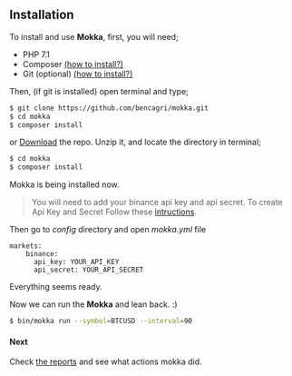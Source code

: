 Installation
------------
To install and use **Mokka**, first, you will need;

* PHP 7.1
* Composer [(how to install?)](https://getcomposer.org/doc/00-intro.md#installation-linux-unix-osx)
* Git (optional) [(how to install?)](https://git-scm.com/book/en/v2/Getting-Started-Installing-Git)

Then, (if git is installed) open terminal and type;
```bash
$ git clone https://github.com/bencagri/mokka.git
$ cd mokka
$ composer install
```

or [Download](https://github.com/bencagri/mokka/archive/master.zip) the repo. Unzip it, and locate the directory in terminal;

```bash
$ cd mokka
$ composer install
```
Mokka is being installed now. 

> You will need to add your binance api key and api secret. To create Api Key and Secret Follow these 
> [intructions](https://coinigy.freshdesk.com/support/solutions/articles/1000256048-how-do-i-find-my-api-key-on-binance-com-).


Then go to *config* directory and open *mokka.yml* file


```$xslt
markets:
    binance:
      api_key: YOUR_API_KEY
      api_secret: YOUR_API_SECRET

```

Everything seems ready.

Now we can run the **Mokka** and lean back. :)

```bash
$ bin/mokka run --symbol=BTCUSD --interval=90
```

#### Next
Check [the reports](03-reports.md) and see what actions mokka did. []()

